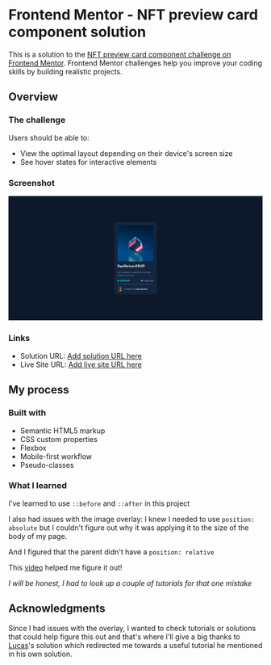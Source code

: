 # Frontend Mentor - NFT preview card component solution

This is a solution to the [NFT preview card component challenge on Frontend Mentor](https://www.frontendmentor.io/challenges/nft-preview-card-component-SbdUL_w0U). Frontend Mentor challenges help you improve your coding skills by building realistic projects.

## Overview

### The challenge

Users should be able to:

- View the optimal layout depending on their device's screen size
- See hover states for interactive elements

### Screenshot

![](/images/Screenshot1.png)

### Links

- Solution URL: [Add solution URL here](https://your-solution-url.com)
- Live Site URL: [Add live site URL here](https://your-live-site-url.com)

## My process

### Built with

- Semantic HTML5 markup
- CSS custom properties
- Flexbox
- Mobile-first workflow
- Pseudo-classes

### What I learned

I've learned to use `::before` and `::after` in this project

I also had issues with the image overlay:
I knew I needed to use `position: absolute` but I couldn't figure out why it was applying it to the size of the body of my page.

And I figured that the parent didn't have a `position: relative`

This [video](https://www.youtube.com/watch?v=exb2ab72Xhs) helped me figure it out!

_I will be honest, I had to look up a couple of tutorials for that one mistake_

## Acknowledgments

Since I had issues with the overlay, I wanted to check tutorials or solutions that could help figure this out and that's where I'll give a big thanks to [Lucas](https://www.frontendmentor.io/profile/correlucas)'s solution which redirected me towards a useful tutorial he mentioned in his own solution.
